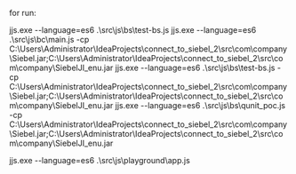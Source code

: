 for run:

jjs.exe --language=es6 .\src\js\bs\test-bs.js
jjs.exe --language=es6 .\src\js\bc\main.js -cp C:\Users\Administrator\IdeaProjects\connect_to_siebel_2\src\com\company\Siebel.jar;C:\Users\Administrator\IdeaProjects\connect_to_siebel_2\src\com\company\SiebelJI_enu.jar
jjs.exe --language=es6 .\src\js\bs\test-bs.js -cp C:\Users\Administrator\IdeaProjects\connect_to_siebel_2\src\com\company\Siebel.jar;C:\Users\Administrator\IdeaProjects\connect_to_siebel_2\src\com\company\SiebelJI_enu.jar
jjs.exe --language=es6 .\src\js\bs\qunit_poc.js -cp C:\Users\Administrator\IdeaProjects\connect_to_siebel_2\src\com\company\Siebel.jar;C:\Users\Administrator\IdeaProjects\connect_to_siebel_2\src\com\company\SiebelJI_enu.jar

jjs.exe --language=es6 .\src\js\playground\app.js
